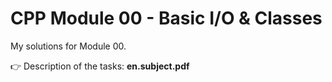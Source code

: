 # CPP Module 00 - Basic I/O & Classes

My solutions for Module 00.

👉 Description of the tasks: <b>en.subject.pdf</b>
